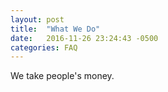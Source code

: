 ```yaml
---
layout: post
title:  "What We Do"
date:   2016-11-26 23:24:43 -0500
categories: FAQ
---
```

 We take people's money.
